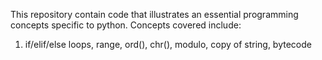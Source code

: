This repository contain code that illustrates an essential programming concepts specific to python.
Concepts covered include:
1. if/elif/else loops,
range, ord(), chr(), modulo,
copy of string, bytecode
